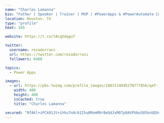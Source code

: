 ```yaml
---
name: "Charles Lamanna"
bio: "Father | Speaker | Trainer | MVP | #PowerApps & #PowerAutomate Community Super User | YouTuber Right-pointing triangle http://youtube.com/c/rezadorrani | Learn - Share - Clockwise rightwards and leftwards open circle arrows"
location: Houston, TX
type: "profile"
heat: 165

website: https://t.co/tAcqSdqguf

twitter:
  username: rezadorrani
  url: https://twitter.com/rezadorrani
  followers: 6480

topics:
  - Power Apps

images:
  - url: https://pbs.twimg.com/profile_images/1063114045270777856/qeT-jpWr_400x400.jpg
    width: 400
    height: 400
    isCached: true
    title: "Charles Lamanna"

secured: "RfAkl+zPCk01Jt+ihhu7nArA1Ihu0MxmM9rBeQdJxMO7p0AVPbbo3U5knUQXnAil/AK2QMcYRGzaVaVLolVxxpoW3dru4xb4Vv+9U8Ffw3JQ+3V2rAdEH7NIVCQ7OrkfGfhY3w3rOSk654q0USnxsBiiKNaWA0yFXnCVwN7WTwlZu3KFRCUC6vVQZRIErCNPQx13g3AMv2PtfnsBe576ZxYRvlfdPXkpND5JpRloXb3UaXV4dyFMVC06APUB1LnDrnQi7NCtqw06pDGio2B3ZQ9lfsZsVMHn5c3Z0D9hNx9kOsD8srvLp+aXgmIqQp/VVHRPeLJ7esHiHwL20eqZqGgxgD56gLg4h5U5ECvi841wfn6TBHLdyJQ6xQLx3tvleMpuelrLwb+VYemzN8brZJaxg8cplMMdFwnmcb+Phi8=;LEk/GJiLYJ2knaghaP2/aA=="
---
```


